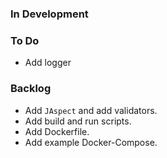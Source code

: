 ### In Development

### To Do

- Add logger

### Backlog

- Add `JAspect` and add validators.
- Add build and run scripts.
- Add Dockerfile.
- Add example Docker-Compose.
